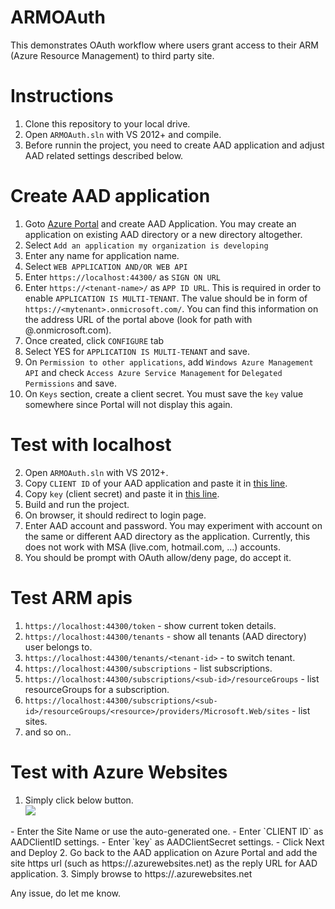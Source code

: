 ARMOAuth
========
This demonstrates OAuth workflow where users grant access to their ARM (Azure Resource Management) to third party site.

Instructions
============
1. Clone this repository to your local drive.
2. Open `ARMOAuth.sln` with VS 2012+ and compile.
3. Before runnin the project, you need to create AAD application and adjust AAD related settings described below.

Create AAD application
======================
1. Goto [Azure Portal](https://manage.windowsazure.com/) and create AAD Application.  You may create an application on existing AAD directory or a new directory altogether.
2. Select `Add an application my organization is developing`
3. Enter any name for application name.
4. Select `WEB APPLICATION AND/OR WEB API`
5. Enter `https://localhost:44300/` as `SIGN ON URL` 
6. Enter `https://<tenant-name>/` as `APP ID URL`.  This is required in order to enable `APPLICATION IS MULTI-TENANT`.  The value should be in form of `https://<mytenant>.onmicrosoft.com/`.  You can find this information on the address URL of the portal above (look for path with @<mytenant>.onmicrosoft.com).
7. Once created, click `CONFIGURE` tab
8. Select YES for `APPLICATION IS MULTI-TENANT` and save.
10. On `Permission to other applications`, add `Windows Azure Management API` and check `Access Azure Service Management` for `Delegated Permissions` and save.
11. On `Keys` section, create a client secret.   You must save the `key` value somewhere since Portal will not display this again.

Test with localhost
===================
2. Open `ARMOAuth.sln` with VS 2012+.
2. Copy `CLIENT ID` of your AAD application and paste it in [this line](https://github.com/suwatch/ARMOAuth/blob/master/Modules/ARMOAuthModule.cs#L26).
3. Copy `key` (client secret) and paste it in [this line](https://github.com/suwatch/ARMOAuth/blob/master/Modules/ARMOAuthModule.cs#L31).
4. Build and run the project.
5. On browser, it should redirect to login page.
6. Enter AAD account and password.  You may experiment with account on the same or different AAD directory as the application. Currently, this does not work with MSA (live.com, hotmail.com, ...) accounts.
7. You should be prompt with OAuth allow/deny page, do accept it.

Test ARM apis
=============
1. `https://localhost:44300/token` - show current token details.
2. `https://localhost:44300/tenants` - show all tenants (AAD directory) user belongs to.
3. `https://localhost:44300/tenants/<tenant-id>` - to switch tenant.
4. `https://localhost:44300/subscriptions` - list subscriptions.
5. `https://localhost:44300/subscriptions/<sub-id>/resourceGroups` - list resourceGroups for a subscription.
6. `https://localhost:44300/subscriptions/<sub-id>/resourceGroups/<resource>/providers/Microsoft.Web/sites` - list sites.
7. and so on.. 

Test with Azure Websites
========================
1. Simply click below button.<br/>
   <a href="https://azuredeploy.net/" target="_blank">
    <img src="http://azuredeploy.net/deploybutton.png"/>
  </a>
  - Enter the Site Name or use the auto-generated one.
  - Enter `CLIENT ID` as AADClientID settings.
  - Enter `key` as AADClientSecret settings.
  - Click Next and Deploy
2. Go back to the AAD application on Azure Portal and add the site https url (such as https://<sitename>.azurewebsites.net) as the reply URL for AAD application.
3. Simply browse to https://<sitename>.azurewebsites.net
  
Any issue, do let me know.
